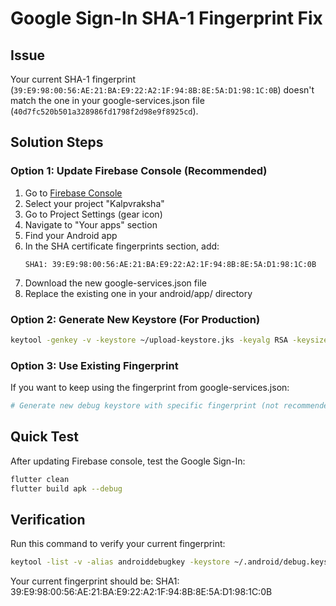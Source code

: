 # Google Sign-In SHA-1 Fingerprint Fix

## Issue
Your current SHA-1 fingerprint (`39:E9:98:00:56:AE:21:BA:E9:22:A2:1F:94:8B:8E:5A:D1:98:1C:0B`) doesn't match the one in your google-services.json file (`40d7fc520b501a328986fd1798f2d98e9f8925cd`).

## Solution Steps

### Option 1: Update Firebase Console (Recommended)
1. Go to [Firebase Console](https://console.firebase.google.com/)
2. Select your project "Kalpvraksha"
3. Go to Project Settings (gear icon)
4. Navigate to "Your apps" section
5. Find your Android app
6. In the SHA certificate fingerprints section, add:
   ```
   SHA1: 39:E9:98:00:56:AE:21:BA:E9:22:A2:1F:94:8B:8E:5A:D1:98:1C:0B
   ```
7. Download the new google-services.json file
8. Replace the existing one in your android/app/ directory

### Option 2: Generate New Keystore (For Production)
```bash
keytool -genkey -v -keystore ~/upload-keystore.jks -keyalg RSA -keysize 2048 -validity 10000 -alias upload
```

### Option 3: Use Existing Fingerprint
If you want to keep using the fingerprint from google-services.json:
```bash
# Generate new debug keystore with specific fingerprint (not recommended)
```

## Quick Test
After updating Firebase console, test the Google Sign-In:
```bash
flutter clean
flutter build apk --debug
```

## Verification
Run this command to verify your current fingerprint:
```bash
keytool -list -v -alias androiddebugkey -keystore ~/.android/debug.keystore -storepass android -keypass android
```

Your current fingerprint should be:
SHA1: 39:E9:98:00:56:AE:21:BA:E9:22:A2:1F:94:8B:8E:5A:D1:98:1C:0B
